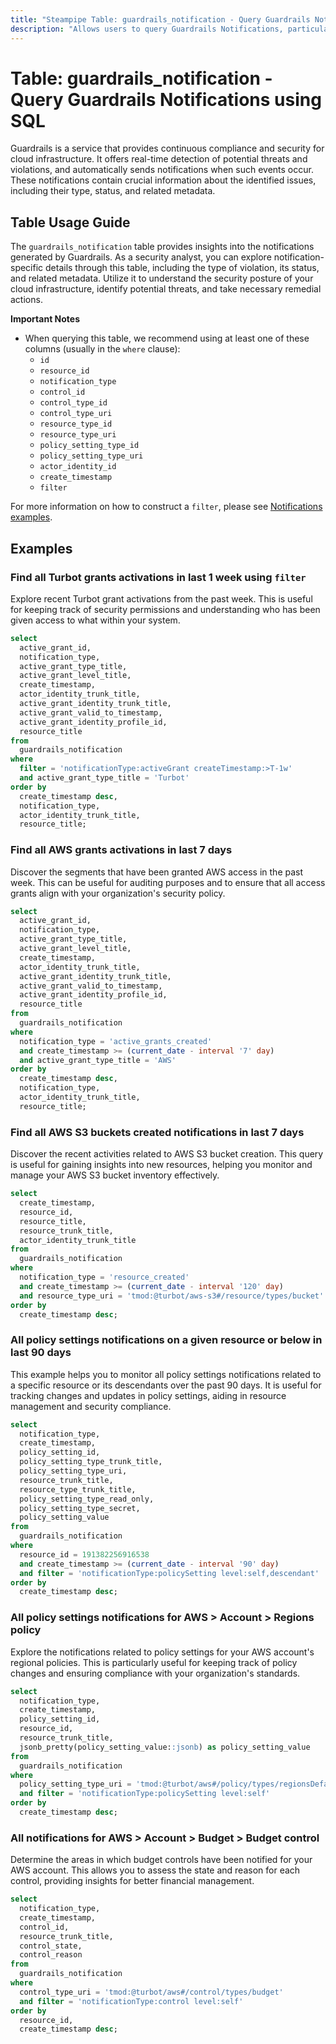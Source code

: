 ```yaml
---
title: "Steampipe Table: guardrails_notification - Query Guardrails Notifications using SQL"
description: "Allows users to query Guardrails Notifications, particularly the notification details including the type, status, and related metadata, providing insights into the system's security and compliance status."
---
```


# Table: guardrails_notification - Query Guardrails Notifications using SQL

Guardrails is a service that provides continuous compliance and security for cloud infrastructure. It offers real-time detection of potential threats and violations, and automatically sends notifications when such events occur. These notifications contain crucial information about the identified issues, including their type, status, and related metadata.

## Table Usage Guide

The `guardrails_notification` table provides insights into the notifications generated by Guardrails. As a security analyst, you can explore notification-specific details through this table, including the type of violation, its status, and related metadata. Utilize it to understand the security posture of your cloud infrastructure, identify potential threats, and take necessary remedial actions.

**Important Notes**
- When querying this table, we recommend using at least one of these columns (usually in the `where` clause):
  - `id`
  - `resource_id`
  - `notification_type`
  - `control_id`
  - `control_type_id`
  - `control_type_uri`
  - `resource_type_id`
  - `resource_type_uri`
  - `policy_setting_type_id`
  - `policy_setting_type_uri`
  - `actor_identity_id`
  - `create_timestamp`
  - `filter`

For more information on how to construct a `filter`, please see [Notifications examples](https://turbot.com/guardrails/docs/reference/filter/notifications#examples).

## Examples

### Find all Turbot grants activations in last 1 week using `filter`
Explore recent Turbot grant activations from the past week. This is useful for keeping track of security permissions and understanding who has been given access to what within your system.

```sql
select
  active_grant_id,
  notification_type,
  active_grant_type_title,
  active_grant_level_title,
  create_timestamp,
  actor_identity_trunk_title,
  active_grant_identity_trunk_title,
  active_grant_valid_to_timestamp,
  active_grant_identity_profile_id,
  resource_title
from
  guardrails_notification
where
  filter = 'notificationType:activeGrant createTimestamp:>T-1w'
  and active_grant_type_title = 'Turbot'
order by
  create_timestamp desc,
  notification_type,
  actor_identity_trunk_title,
  resource_title;
```

### Find all AWS grants activations in last 7 days
Discover the segments that have been granted AWS access in the past week. This can be useful for auditing purposes and to ensure that all access grants align with your organization's security policy.

```sql
select
  active_grant_id,
  notification_type,
  active_grant_type_title,
  active_grant_level_title,
  create_timestamp,
  actor_identity_trunk_title,
  active_grant_identity_trunk_title,
  active_grant_valid_to_timestamp,
  active_grant_identity_profile_id,
  resource_title
from
  guardrails_notification
where
  notification_type = 'active_grants_created'
  and create_timestamp >= (current_date - interval '7' day)
  and active_grant_type_title = 'AWS'
order by
  create_timestamp desc,
  notification_type,
  actor_identity_trunk_title,
  resource_title;
```

### Find all AWS S3 buckets created notifications in last 7 days
Discover the recent activities related to AWS S3 bucket creation. This query is useful for gaining insights into new resources, helping you monitor and manage your AWS S3 bucket inventory effectively.

```sql
select
  create_timestamp,
  resource_id,
  resource_title,
  resource_trunk_title,
  actor_identity_trunk_title
from
  guardrails_notification
where
  notification_type = 'resource_created'
  and create_timestamp >= (current_date - interval '120' day)
  and resource_type_uri = 'tmod:@turbot/aws-s3#/resource/types/bucket'
order by
  create_timestamp desc;
```

### All policy settings notifications on a given resource or below in last 90 days
This example helps you to monitor all policy settings notifications related to a specific resource or its descendants over the past 90 days. It is useful for tracking changes and updates in policy settings, aiding in resource management and security compliance.

```sql
select
  notification_type,
  create_timestamp,
  policy_setting_id,
  policy_setting_type_trunk_title,
  policy_setting_type_uri,
  resource_trunk_title,
  resource_type_trunk_title,
  policy_setting_type_read_only,
  policy_setting_type_secret,
  policy_setting_value
from
  guardrails_notification
where
  resource_id = 191382256916538
  and create_timestamp >= (current_date - interval '90' day)
  and filter = 'notificationType:policySetting level:self,descendant'
order by
  create_timestamp desc;
```

### All policy settings notifications for AWS > Account > Regions policy
Explore the notifications related to policy settings for your AWS account's regional policies. This is particularly useful for keeping track of policy changes and ensuring compliance with your organization's standards.

```sql
select
  notification_type,
  create_timestamp,
  policy_setting_id,
  resource_id,
  resource_trunk_title,
  jsonb_pretty(policy_setting_value::jsonb) as policy_setting_value
from
  guardrails_notification
where
  policy_setting_type_uri = 'tmod:@turbot/aws#/policy/types/regionsDefault'
  and filter = 'notificationType:policySetting level:self'
order by
  create_timestamp desc;
```

### All notifications for AWS > Account > Budget > Budget control
Determine the areas in which budget controls have been notified for your AWS account. This allows you to assess the state and reason for each control, providing insights for better financial management.

```sql
select
  notification_type,
  create_timestamp,
  control_id,
  resource_trunk_title,
  control_state,
  control_reason
from
  guardrails_notification
where
  control_type_uri = 'tmod:@turbot/aws#/control/types/budget'
  and filter = 'notificationType:control level:self'
order by
  resource_id,
  create_timestamp desc;
```